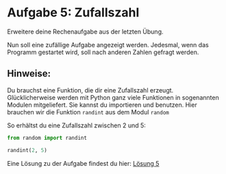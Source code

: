 # Aufgabe 5: Zufallszahl 

Erweitere deine Rechenaufgabe aus der letzten Übung.

Nun soll eine zufällige Aufgabe angezeigt werden. Jedesmal, wenn das Programm gestartet
wird, soll nach anderen Zahlen gefragt werden.
 
 
## Hinweise:

Du brauchst eine Funktion, die dir eine Zufallszahl erzeugt. Glücklicherweise
werden mit Python ganz viele Funktionen in sogenannten Modulen mitgeliefert. 
Sie kannst du importieren und benutzen. Hier brauchen wir die Funktion `randint` aus
dem Modul `random`

So erhältst du eine Zufallszahl zwischen 2 und 5:

```python
from random import randint

randint(2, 5)
```

Eine Lösung zu der Aufgabe findest du hier: [Lösung 5](loesung5.py)

